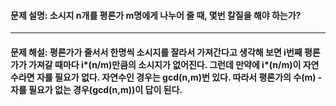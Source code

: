 #### 문제 설명: 소시지 n개를 평론가 m명에게 나누어 줄 때, 몇번 칼질을 해야 하는가?

---

#### 문제 해설: 평론가가 줄서서 한명씩 소시지를 잘라서 가져간다고 생각해 보면 i번째 평론가가 가져갈 때마다 i*(n/m)만큼의 소시지가 없어진다. 그런데 만약에 i*(n/m)이 자연수라면 자를 필요가 없다. 자연수인 경우는 gcd(n,m)번 있다. 따라서 평론가의 수(m) - 자를 필요가 없는 경우(gcd(n,m))이 답이 된다.